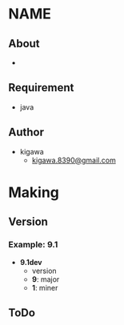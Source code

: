 # NAME

## About

*

## Requirement

* java

## Author

* kigawa
    * kigawa.8390@gmail.com

# Making

## Version

### Example: 9.1

* **9.1dev**
    * version
    * **9**: major
    * **1**: miner
  
## ToDo
